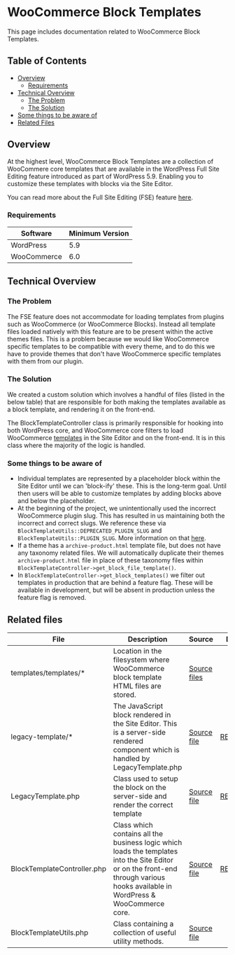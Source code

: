 # WooCommerce Block Templates

This page includes documentation related to WooCommerce Block Templates.

## Table of Contents

* [Overview](#overview)
  * [Requirements](#requirements) 
* [Technical Overview](#technical-overview)
  * [The Problem](#the-problem)
  * [The Solution](#the-solution)
* [Some things to be aware of](#some-things-to-be-aware-of)
* [Related Files](#related-files)

## Overview

At the highest level, WooCommerce Block Templates are a collection of WooCommere core templates that are available in the WordPress Full Site Editing feature introduced as part of WordPress 5.9. Enabling you to customize these templates with blocks via the Site Editor. 

You can read more about the Full Site Editing (FSE) feature [here](https://developer.wordpress.org/block-editor/getting-started/full-site-editing/).

### Requirements

| Software        | Minimum Version  |
|-----------------|------------------|
| WordPress       | 5.9              |
| WooCommerce     | 6.0              |

## Technical Overview

### The Problem

The FSE feature does not accommodate for loading templates from plugins such as WooCommerce (or WooCommerce Blocks). Instead all template files loaded natively with this feature are to be present within the active themes files. This is a problem because we would like WooCommerce specific templates to be compatible with every theme, and to do this we have to provide themes that don't have WooCommerce specific templates with them from our plugin.

### The Solution

We created a custom solution which involves a handful of files (listed in the below table) that are responsible for both making the templates available as a block template, and rendering it on the front-end.

The BlockTemplateController class is primarily responsible for hooking into both WordPress core, and WooCommerce core filters to load WooCommerce [templates](https://github.com/woocommerce/woocommerce-gutenberg-products-block/tree/trunk/templates/templates) in the Site Editor and on the front-end. It is in this class where the majority of the logic is handled.

### Some things to be aware of

* Individual templates are represented by a placeholder block within the Site Editor until we can 'block-ify' these. This is the long-term goal. Until then users will be able to customize templates by adding blocks above and below the placeholder.
* At the beginning of the project, we unintentionally used the incorrect WooCommerce plugin slug. This has resulted in us maintaining both the incorrect and correct slugs. We reference these via `BlockTemplateUtils::DEPRECATED_PLUGIN_SLUG` and `BlockTemplateUtils::PLUGIN_SLUG`. More information on that [here](https://github.com/woocommerce/woocommerce-gutenberg-products-block/issues/5423).
* If a theme has a `archive-product.html` template file, but does not have any taxonomy related files. We will automatically duplicate their themes `archive-product.html` file in place of these taxonomy files within `BlockTemplateController->get_block_file_template()`.
* In `BlockTemplateController->get_block_templates()` we filter out templates in production that are behind a feature flag. These will be available in development, but will be absent in production unless the feature flag is removed.

## Related files

| File                        | Description                                                                                                                                                                     | Source                                                                                                                          | Docs                                                      |
| --------------------------- | ------------------------------------------------------------------------------------------------------------------------------------------------------------------------------- | ------------------------------------------------------------------------------------------------------------------------------- | --------------------------------------------------------- |
| templates/templates/\*      | Location in the filesystem where WooCommerce block template HTML files are stored.                                                                                              | [Source files](https://github.com/woocommerce/woocommerce-gutenberg-products-block/tree/trunk/templates/templates)              |                                                           |
| legacy-template/\*          | The JavaScript block rendered in the Site Editor. This is a server-side rendered component which is handled by LegacyTemplate.php                                               | [Source file](https://github.com/woocommerce/woocommerce-gutenberg-products-block/tree/trunk/assets/js/blocks/legacy-template)  | [README](../../assets/js/blocks/legacy-template/README.md)|
| LegacyTemplate.php          | Class used to setup the block on the server-side and render the correct template                                                                                                | [Source file](https://github.com/woocommerce/woocommerce-gutenberg-products-block/blob/trunk/src/BlockTypes/LegacyTemplate.php) | [README](./legacy-template.md)                            |
| BlockTemplateController.php | Class which contains all the business logic which loads the templates into the Site Editor or on the front-end through various hooks available in WordPress & WooCommerce core. | [Source file](https://github.com/woocommerce/woocommerce-gutenberg-products-block/blob/trunk/src/BlockTemplatesController.php)  | [README](./block-template-controller.md)                  |
| BlockTemplateUtils.php      | Class containing a collection of useful utility methods.                                                                                                                        | [Source file](https://github.com/woocommerce/woocommerce-gutenberg-products-block/blob/trunk/src/Utils/BlockTemplateUtils.php)  |                                                           |

